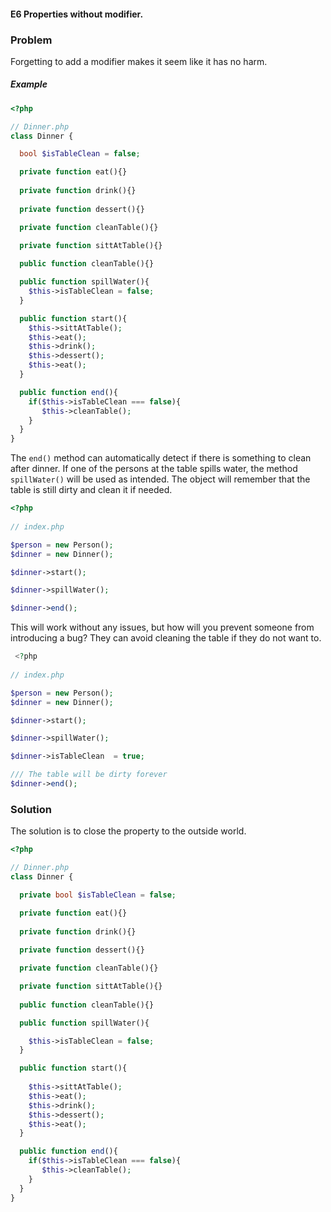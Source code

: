 
#### E6 Properties without modifier.

### Problem 

Forgetting to add a modifier makes it seem like it has no harm.

##### Example
```php
<?php

// Dinner.php
class Dinner {

  bool $isTableClean = false;

  private function eat(){}
  
  private function drink(){}
  
  private function dessert(){}

  private function cleanTable(){}

  private function sittAtTable(){}
  
  public function cleanTable(){}

  public function spillWater(){
    $this->isTableClean = false;
  }

  public function start(){
    $this->sittAtTable();
    $this->eat();
    $this->drink();
    $this->dessert();
    $this->eat();
  }

  public function end(){
    if($this->isTableClean === false){
       $this->cleanTable();
    }
  }
}
```

The `end()` method can automatically detect if there is something to clean after dinner. If one of the persons at the table spills water, the method `spillWater()` will be used as intended. The object will remember that the table is still dirty and clean it if needed. 

```php
<?php
 
// index.php

$person = new Person();
$dinner = new Dinner();

$dinner->start();

$dinner->spillWater();

$dinner->end();

```
This will work without any issues, but how will you prevent someone from introducing a bug? They can avoid cleaning the table if they do not want to. 

```php
 <?php
 
// index.php

$person = new Person();
$dinner = new Dinner();

$dinner->start();

$dinner->spillWater();

$dinner->isTableClean  = true;

/// The table will be dirty forever
$dinner->end();
```
### Solution 

The solution is to close the property to the outside world.

```php
<?php

// Dinner.php
class Dinner {

  private bool $isTableClean = false;

  private function eat(){}
  
  private function drink(){}
  
  private function dessert(){}

  private function cleanTable(){}

  private function sittAtTable(){}
  
  public function cleanTable(){}

  public function spillWater(){

    $this->isTableClean = false;
  }

  public function start(){
  
    $this->sittAtTable();
    $this->eat();
    $this->drink();
    $this->dessert();
    $this->eat();
  }

  public function end(){
    if($this->isTableClean === false){
       $this->cleanTable();
    }
  }
}
```

